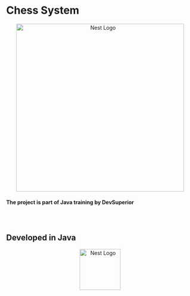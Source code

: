 #
# Chess System

<p align="center">
  <a href="http://nestjs.com/" target="blank"><img src="https://upload.wikimedia.org/wikipedia/commons/thumb/b/b2/Chess_Pieces_Sprite.svg/270px-Chess_Pieces_Sprite.svg.png?20140925113333" width="450" alt="Nest Logo" /></a>
</p>

#### The project is part of Java training by DevSuperior

<br/>

# 

## Developed in Java

<p align="center">
  <a href="http://nestjs.com/" target="blank"><img src="https://www.svgrepo.com/download/452234/java.svg" height="110" alt="Nest Logo" /></a>
</p>

# 